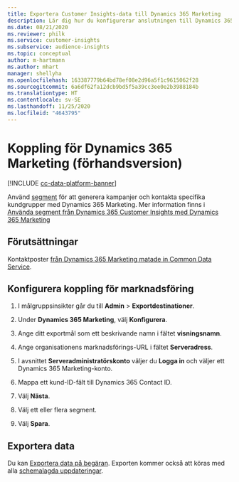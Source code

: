 ```yaml
---
title: Exportera Customer Insights-data till Dynamics 365 Marketing
description: Lär dig hur du konfigurerar anslutningen till Dynamics 365 Marketing.
ms.date: 08/21/2020
ms.reviewer: philk
ms.service: customer-insights
ms.subservice: audience-insights
ms.topic: conceptual
author: m-hartmann
ms.author: mhart
manager: shellyha
ms.openlocfilehash: 163387779b64bd78ef08e2d96a5f1c9615062f28
ms.sourcegitcommit: 6a6df62fa12dcb9bd5f5a39cc3ee0e2b3988184b
ms.translationtype: HT
ms.contentlocale: sv-SE
ms.lasthandoff: 11/25/2020
ms.locfileid: "4643795"
---
```

# <a name="connector-for-dynamics-365-marketing-preview"></a>Koppling för Dynamics 365 Marketing (förhandsversion)

[!INCLUDE [cc-data-platform-banner](../includes/cc-data-platform-banner.md)]

Använd [segment](segments.md) för att generera kampanjer och kontakta specifika kundgrupper med Dynamics 365 Marketing. Mer information finns i [Använda segment från Dynamics 365 Customer Insights med Dynamics 365 Marketing](https://docs.microsoft.com/dynamics365/marketing/customer-insights-segments)

## <a name="prerequisite"></a>Förutsättningar

Kontaktposter [från Dynamics 365 Marketing matade in Common Data Service](connect-power-query.md).

## <a name="configure-the-connector-for-marketing"></a>Konfigurera koppling för marknadsföring

1. I målgruppsinsikter går du till **Admin** > **Exportdestinationer**.

1. Under **Dynamics 365 Marketing**, välj **Konfigurera**.

1. Ange ditt exportmål som ett beskrivande namn i fältet **visningsnamn**.

1. Ange organisationens marknadsförings-URL i fältet **Serveradress**.

1. I avsnittet **Serveradministratörskonto** väljer du **Logga in** och väljer ett Dynamics 365 Marketing-konto.

1. Mappa ett kund-ID-fält till Dynamics 365 Contact ID.

1. Välj **Nästa**.

1. Välj ett eller flera segment.

1. Välj **Spara**.

## <a name="export-the-data"></a>Exportera data

Du kan [Exportera data på begäran](export-destinations.md). Exporten kommer också att köras med alla [schemalagda uppdateringar](system.md#schedule-tab).
